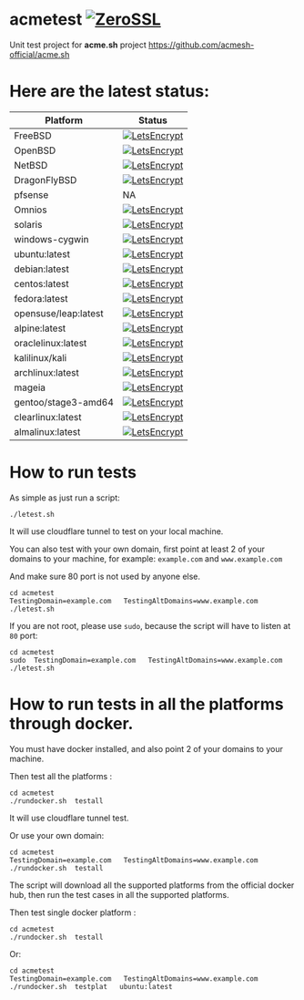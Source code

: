# acmetest [![ZeroSSL](https://github.com/acmesh-official/acmetest/actions/workflows/ZeroSSL.yml/badge.svg)](https://github.com/acmesh-official/acmetest/actions/workflows/ZeroSSL.yml)
Unit test project for **acme.sh** project https://github.com/acmesh-official/acme.sh



# Here are the latest status:

| Platform | Status|
-----------|-------|
|FreeBSD| [![LetsEncrypt](https://github.com/acmesh-official/acmetest/actions/workflows/FreeBSD.yml/badge.svg)](https://github.com/acmesh-official/acmetest/actions/workflows/FreeBSD.yml) |
|OpenBSD| [![LetsEncrypt](https://github.com/acmesh-official/acmetest/actions/workflows/OpenBSD.yml/badge.svg)](https://github.com/acmesh-official/acmetest/actions/workflows/OpenBSD.yml) |
|NetBSD| [![LetsEncrypt](https://github.com/acmesh-official/acmetest/actions/workflows/NetBSD.yml/badge.svg)](https://github.com/acmesh-official/acmetest/actions/workflows/NetBSD.yml) |
|DragonFlyBSD| [![LetsEncrypt](https://github.com/acmesh-official/acmetest/actions/workflows/DragonFlyBSD.yml/badge.svg)](https://github.com/acmesh-official/acmetest/actions/workflows/DragonFlyBSD.yml) |
|pfsense| NA |
|Omnios| [![LetsEncrypt](https://github.com/acmesh-official/acmetest/actions/workflows/Omnios.yml/badge.svg)](https://github.com/acmesh-official/acmetest/actions/workflows/Omnios.yml)|
|solaris| [![LetsEncrypt](https://github.com/acmesh-official/acmetest/actions/workflows/Solaris.yml/badge.svg)](https://github.com/acmesh-official/acmetest/actions/workflows/Solaris.yml)|
|windows-cygwin| [![LetsEncrypt](https://github.com/acmesh-official/acmetest/actions/workflows/Windows.yml/badge.svg)](https://github.com/acmesh-official/acmetest/actions/workflows/Windows.yml)|
|ubuntu:latest| [![LetsEncrypt](https://github.com/acmesh-official/acmetest/actions/workflows/Linux.yml/badge.svg)](https://github.com/acmesh-official/acmetest/actions/workflows/Linux.yml)|
|debian:latest| [![LetsEncrypt](https://github.com/acmesh-official/acmetest/actions/workflows/Linux.yml/badge.svg)](https://github.com/acmesh-official/acmetest/actions/workflows/Linux.yml)|
|centos:latest| [![LetsEncrypt](https://github.com/acmesh-official/acmetest/actions/workflows/Linux.yml/badge.svg)](https://github.com/acmesh-official/acmetest/actions/workflows/Linux.yml)|
|fedora:latest| [![LetsEncrypt](https://github.com/acmesh-official/acmetest/actions/workflows/Linux.yml/badge.svg)](https://github.com/acmesh-official/acmetest/actions/workflows/Linux.yml)|
|opensuse/leap:latest| [![LetsEncrypt](https://github.com/acmesh-official/acmetest/actions/workflows/Linux.yml/badge.svg)](https://github.com/acmesh-official/acmetest/actions/workflows/Linux.yml) |
|alpine:latest| [![LetsEncrypt](https://github.com/acmesh-official/acmetest/actions/workflows/Linux.yml/badge.svg)](https://github.com/acmesh-official/acmetest/actions/workflows/Linux.yml)|
|oraclelinux:latest| [![LetsEncrypt](https://github.com/acmesh-official/acmetest/actions/workflows/Linux.yml/badge.svg)](https://github.com/acmesh-official/acmetest/actions/workflows/Linux.yml)|
|kalilinux/kali| [![LetsEncrypt](https://github.com/acmesh-official/acmetest/actions/workflows/Linux.yml/badge.svg)](https://github.com/acmesh-official/acmetest/actions/workflows/Linux.yml) |
|archlinux:latest| [![LetsEncrypt](https://github.com/acmesh-official/acmetest/actions/workflows/Linux.yml/badge.svg)](https://github.com/acmesh-official/acmetest/actions/workflows/Linux.yml)|
|mageia| [![LetsEncrypt](https://github.com/acmesh-official/acmetest/actions/workflows/Linux.yml/badge.svg)](https://github.com/acmesh-official/acmetest/actions/workflows/Linux.yml) |
|gentoo/stage3-amd64| [![LetsEncrypt](https://github.com/acmesh-official/acmetest/actions/workflows/Linux.yml/badge.svg)](https://github.com/acmesh-official/acmetest/actions/workflows/Linux.yml)|
|clearlinux:latest| [![LetsEncrypt](https://github.com/acmesh-official/acmetest/actions/workflows/Linux.yml/badge.svg)](https://github.com/acmesh-official/acmetest/actions/workflows/Linux.yml)|
|almalinux:latest| [![LetsEncrypt](https://github.com/acmesh-official/acmetest/actions/workflows/Linux.yml/badge.svg)](https://github.com/acmesh-official/acmetest/actions/workflows/Linux.yml)|


# How to run tests

As simple as just run a script:

```
./letest.sh
```

It will use cloudflare tunnel to test on your local machine.


You can also test with your own domain, first point at least 2 of your domains to your machine, 
for example: `example.com` and `www.example.com`

And make sure 80 port is not used by anyone else.

```
cd acmetest
TestingDomain=example.com   TestingAltDomains=www.example.com  ./letest.sh
```

If you are not root,  please use `sudo`, because the script will have to listen at `80` port:

```
cd acmetest
sudo  TestingDomain=example.com   TestingAltDomains=www.example.com  ./letest.sh

```

# How to run tests in all the platforms through docker.

You must have docker installed, and also point 2 of your domains to your machine.

Then test all the platforms :

```
cd acmetest
./rundocker.sh  testall
```

It will use cloudflare tunnel test.

Or use your own domain:

```
cd acmetest
TestingDomain=example.com   TestingAltDomains=www.example.com  ./rundocker.sh  testall
```

The script will download all the supported platforms from the official docker hub, then run the test cases in all the supported platforms.

Then test single docker platform :

```
cd acmetest
./rundocker.sh  testall
```

Or:

```
cd acmetest
TestingDomain=example.com   TestingAltDomains=www.example.com  ./rundocker.sh  testplat   ubuntu:latest
```










